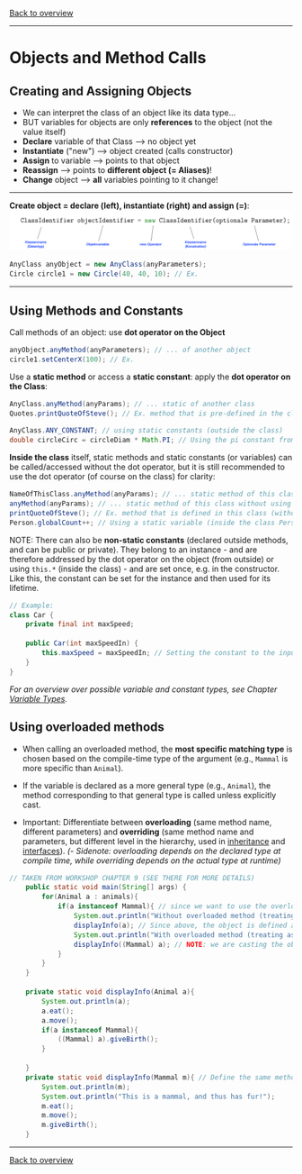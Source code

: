 [Back to overview](./00_Java_SyntaxGuide.md)

---
# Objects and Method Calls

## Creating and Assigning Objects

- We can interpret the class of an object like its data type...
- BUT variables for objects are only **references** to the object (not the value itself)
- **Declare** variable of that Class --> no object yet
- **Instantiate** ("new") --> object created (calls constructor)
- **Assign** to variable --> points to that object
- **Reassign** --> points to **different object (= Aliases)**!
- **Change** object --> **all** variables pointing to it change!

---

**Create object = declare (left), instantiate (right) and assign (=)**:
![alt text](creating_objects.png)

```java
AnyClass anyObject = new AnyClass(anyParameters);
Circle circle1 = new Circle(40, 40, 10); // Ex.
```
---


## Using Methods and Constants

Call methods of an object: use **dot operator on the Object**

```java
anyObject.anyMethod(anyParameters); // ... of another object
circle1.setCenterX(100); // Ex.
```

Use a **static method** or access a **static constant**: apply the **dot operator on the Class**:

```java
AnyClass.anyMethod(anyParams); // ... static of another class
Quotes.printQuoteOfSteve(); // Ex. method that is pre-defined in the class "Quotes" but independent of an object
```
```java
AnyClass.ANY_CONSTANT; // using static constants (outside the class)
double circleCirc = circleDiam * Math.PI; // Using the pi constant from Math module
```

**Inside the class** itself, static methods and static constants (or variables) can be called/accessed without the dot operator, but it is still recommended to use the dot operator (of course on the class) for clarity:

```java
NameOfThisClass.anyMethod(anyParams); // ... static method of this class
anyMethod(anyParams); // ... static method of this class without using the dot operator
printQuoteOfSteve(); // Ex. method that is defined in this class (without the dot operator)
Person.globalCount++; // Using a static variable (inside the class Person but explicitly using the class name)
```

NOTE: There can also be **non-static constants** (declared outside methods, and can be public or private). They belong to an instance - and are therefore addressed by the dot operator on the object (from outside) or using `this.*` (inside the class) - and are set once, e.g. in the constructor. Like this, the constant can be set for the instance and then used for its lifetime.

```java
// Example:
class Car {
    private final int maxSpeed;
    
    public Car(int maxSpeedIn) {
        this.maxSpeed = maxSpeedIn; // Setting the constant to the input at the instantiation
    }
}
```

*For an overview over possible variable and constant types, see Chapter [Variable Types](06_Variable_Types.md).*


## Using overloaded methods

- When calling an overloaded method, the **most specific matching type** is chosen based on the compile-time type of the argument (e.g., `Mammal` is more specific than `Animal`).
- If the variable is declared as a more general type (e.g., `Animal`), the method corresponding to that general type is called unless explicitly cast.

- Important: Differentiate between **overloading** (same method name, different parameters) and **overriding** (same method name and parameters, but different level in the hierarchy, used in [inheritance](13_Inheritance.md) and [interfaces](14_Interfaces.md)).
*(- Sidenote: overloading depends on the declared type at compile time, while overriding depends on the actual type at runtime)*

```java
// TAKEN FROM WORKSHOP CHAPTER 9 (SEE THERE FOR MORE DETAILS)
    public static void main(String[] args) {
        for(Animal a : animals){
            if(a instanceof Mammal){ // since we want to use the overloaded method specific for mammals, we filter for mammal objects
                System.out.println("Without overloaded method (treating as an animal): ");
                displayInfo(a); // Since above, the object is defined as an animal, it will be treated as an animal by default
                System.out.println("With overloaded method (treating as a mammal): ");
                displayInfo((Mammal) a); // NOTE: we are casting the object to Mammal, so that the overloaded method is called
            }
        }
    }

    private static void displayInfo(Animal a){
        System.out.println(a);
        a.eat();
        a.move();
        if(a instanceof Mammal){
            ((Mammal) a).giveBirth();
        }

    }
    private static void displayInfo(Mammal m){ // Define the same method, but for mammals; this is called method overloading
        System.out.println(m);
        System.out.println("This is a mammal, and thus has fur!");
        m.eat();
        m.move();
        m.giveBirth();
    }
```


---

[Back to overview](./00_Java_SyntaxGuide.md)
